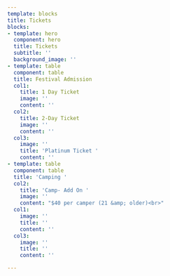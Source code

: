 ```yaml
---
template: blocks
title: Tickets
blocks:
- template: hero
  component: hero
  title: Tickets
  subtitle: ''
  background_image: ''
- template: table
  component: table
  title: Festival Admission
  col1:
    title: 1 Day Ticket
    image: ''
    content: ''
  col2:
    title: 2-Day Ticket
    image: ''
    content: ''
  col3:
    image: ''
    title: 'Platinum Ticket '
    content: ''
- template: table
  component: table
  title: 'Camping '
  col2:
    title: 'Camp- Add On '
    image: ''
    content: "$40 per camper (21 &amp; older)<br>"
  col1:
    image: ''
    title: ''
    content: ''
  col3:
    image: ''
    title: ''
    content: ''

---
```

